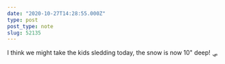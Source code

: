 ```yaml
---
date: "2020-10-27T14:28:55.000Z"
type: post 
post_type: note
slug: 52135
---
```

I think we might take the kids sledding today, the snow is now 10&quot; deep! 🛷 

